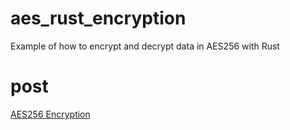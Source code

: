 # aes_rust_encryption
Example of how to encrypt and decrypt data in AES256 with Rust

# post
[AES256 Encryption](https://blog-0xnullsec.vercel.app/aes256_encryption)
